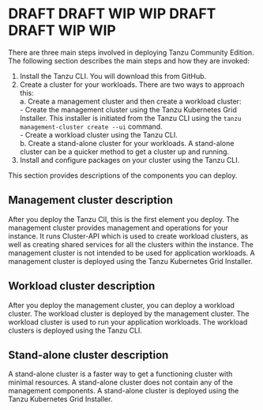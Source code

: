 # DRAFT DRAFT WIP WIP DRAFT DRAFT WIP WIP  

There are three main steps involved in deploying Tanzu Community Edition. The following section describes the main steps and how they are invoked: 

1. Install the Tanzu CLI. You will download this from GitHub.
2. Create a cluster for your workloads. There are two ways to approach this:  
    a. Create a management cluster and then create a workload cluster:  
        - Create the management cluster using the Tanzu Kubernetes Grid Installer. This installer is initiated from the Tanzu CLI using the ``tanzu management-cluster create --ui`` command.  
        - Create a workload cluster using the Tanzu CLI.   
    b. Create a stand-alone cluster for your workloads.  A stand-alone cluster can be a quicker method to get a cluster up and running.    
4. Install and configure packages on your cluster using the Tanzu CLI.



This section provides descriptions of the components you can deploy.


## Management cluster description
After you deploy the Tanzu ClI, this is the first element you deploy. The management cluster provides management and operations for your instance. It runs Cluster-API which is used to create workload clusters, as well as creating shared services for all the clusters within the instance.  The management cluster is not intended to be used for application workloads. A management cluster is deployed using the Tanzu Kubernetes Grid Installer.

## Workload cluster description

After you deploy the management cluster, you can deploy a workload cluster. The workload cluster is deployed by the management cluster. The workload cluster is used to run your application workloads. The workload clusters is deployed using the Tanzu CLI.

## Stand-alone cluster description
A stand-alone cluster is a faster way to get a functioning cluster with minimal resources. A stand-alone cluster does not contain any of the management components.  A stand-alone cluster is deployed using the Tanzu Kubernetes Grid Installer.

